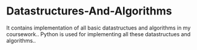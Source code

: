 # Datastructures-And-Algorithms



It contains implementation of all basic datastructues and algorithms in my coursework..
Python is used for implementing all these datastructues and algorithms..
